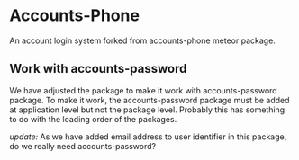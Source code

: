 Accounts-Phone
=========================

An account login system forked from accounts-phone meteor package.

## Work with accounts-password

We have adjusted the package to make it work with accounts-password package. To make it work, the accounts-password package must be added at application level but not the package level. Probably this has something to do with the loading order of the packages.

_update:_ As we have added email address to user identifier in this package, do we really need accounts-password?

